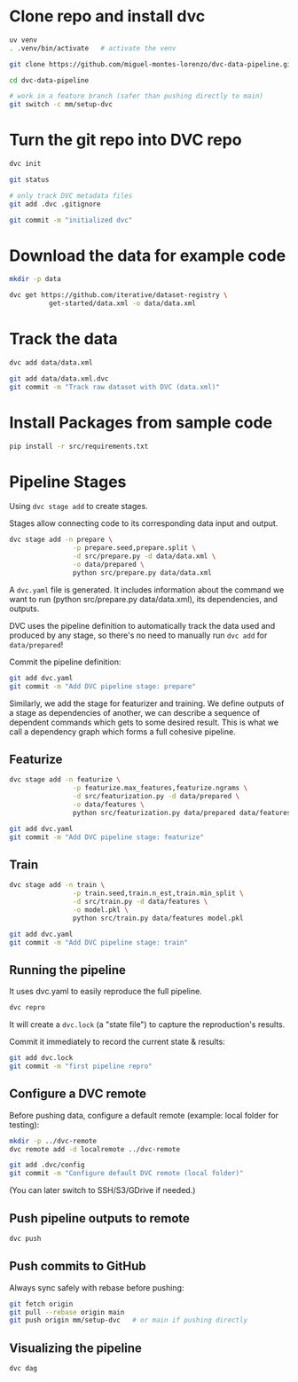 # Clone repo and install dvc

```bash
uv venv
. .venv/bin/activate   # activate the venv

git clone https://github.com/miguel-montes-lorenzo/dvc-data-pipeline.git

cd dvc-data-pipeline

# work in a feature branch (safer than pushing directly to main)
git switch -c mm/setup-dvc
```

# Turn the git repo into DVC repo

```bash
dvc init

git status

# only track DVC metadata files
git add .dvc .gitignore

git commit -m "initialized dvc"
```

# Download the data for example code

```bash
mkdir -p data

dvc get https://github.com/iterative/dataset-registry \
          get-started/data.xml -o data/data.xml
```

# Track the data

```bash
dvc add data/data.xml

git add data/data.xml.dvc
git commit -m "Track raw dataset with DVC (data.xml)"
```

# Install Packages from sample code

```bash
pip install -r src/requirements.txt
```

# Pipeline Stages

Using `dvc stage add` to create stages.

Stages allow connecting code to its corresponding data input and output.

```bash
dvc stage add -n prepare \
                -p prepare.seed,prepare.split \
                -d src/prepare.py -d data/data.xml \
                -o data/prepared \
                python src/prepare.py data/data.xml
```

A `dvc.yaml` file is generated. It includes information about the command we
want to run (python src/prepare.py data/data.xml), its dependencies, and outputs.

DVC uses the pipeline definition to automatically track the data used
and produced by any stage, so there's no need to manually run `dvc add`
for `data/prepared`!

Commit the pipeline definition:

```bash
git add dvc.yaml
git commit -m "Add DVC pipeline stage: prepare"
```

Similarly, we add the stage for featurizer and training. We define
outputs of a stage as dependencies of another, we can describe a sequence of
dependent commands which gets to some desired result. This is what we call a
dependency graph which forms a full cohesive pipeline.

## Featurize

```bash
dvc stage add -n featurize \
                -p featurize.max_features,featurize.ngrams \
                -d src/featurization.py -d data/prepared \
                -o data/features \
                python src/featurization.py data/prepared data/features

git add dvc.yaml
git commit -m "Add DVC pipeline stage: featurize"
```

## Train

```bash
dvc stage add -n train \
                -p train.seed,train.n_est,train.min_split \
                -d src/train.py -d data/features \
                -o model.pkl \
                python src/train.py data/features model.pkl

git add dvc.yaml
git commit -m "Add DVC pipeline stage: train"
```

## Running the pipeline

It uses dvc.yaml to easily reproduce the full pipeline.

```bash
dvc repro
```

It will create a `dvc.lock` (a "state file") to capture the reproduction's results.

Commit it immediately to record the current state & results:

```bash
git add dvc.lock
git commit -m "first pipeline repro"
```

## Configure a DVC remote

Before pushing data, configure a default remote (example: local folder for testing):

```bash
mkdir -p ../dvc-remote
dvc remote add -d localremote ../dvc-remote

git add .dvc/config
git commit -m "Configure default DVC remote (local folder)"
```

(You can later switch to SSH/S3/GDrive if needed.)

## Push pipeline outputs to remote

```bash
dvc push
```

## Push commits to GitHub

Always sync safely with rebase before pushing:

```bash
git fetch origin
git pull --rebase origin main
git push origin mm/setup-dvc   # or main if pushing directly
```

## Visualizing the pipeline

```bash
dvc dag
```
